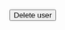 <!--populate with user info using JS-->
<div id="email"></div>
<div id="name"></div>
<div id="dob"></div>
<br>

<button onclick="deleteUsr()">Delete user</button>

<script>
      // prepare URL
  var url = "https://crimebusters.tk/api/person/findEmail";
  


  // set options for cross origin header request
    options = {
    method: 'GET', // *GET, POST, PUT, DELETE, etc.
    mode: 'cors', // no-cors, *cors, same-origin
    cache: 'default', // *default, no-cache, reload, force-cache, only-if-cached
    credentials: 'include', // include, *same-origin, omit
    headers: {
      'Content-Type': 'application/json',
    },
  };
  // fetch the API
  fetch(url, options)
    // response is a RESTful "promise" on any successful fetch
    .then(response => {
      // check for response errors and display
      if (response.status !== 200) {
        const errorMsg = 'Database response error: ' + response.status;
        console.log(errorMsg);
    /**********************************************************/
        //HTML error output
        const p = document.createElement("p");
        p.appendChild(document.createTextNode("Oops! There seems to be an error with the server. Sorry for the inconvenience, please try again at a later time.")); 
        document.getElementById("loginError").appendChild(p);
    /********************************************************/
        return;
      }



      response.json().then(data => {
        console.log(data);
        var email = data.email;
        var name = data.name;
        var dob = data.dob;
        //original dob JSON looks like this: 2023-02-12 00:00:00.0, rm 
        //00:00:00.0
        dob = dob.slice(0, -10)

        //print user info (HTML)
        var p = document.createElement("p");
        p.appendChild(document.createTextNode("Email: " + email)); 
        document.getElementById("email").appendChild(p);

        //need to redeclare var p, else will print string on same line
        p = document.createElement("p");
        p.appendChild(document.createTextNode("Name: " + name)); 
        document.getElementById("name").appendChild(p);
        
        //dob
        p = document.createElement("p");
        p.appendChild(document.createTextNode("Birthday: " + dob)); 
        document.getElementById("dob").appendChild(p);
         
        })
      }
      )


    function deleteUsr() {
        var baseurl = "https://crimebusters.tk"

        /*************************************************
         * THIS IS PROBABLY NOT NEEDED
        // Comment out next line for local testing
        var  baseurl = "http://localhost:8085"
        **************************************************/


        // Authenticate endpoint
        const login_url = baseurl + '/api/person/delete/35';

        // Set body to include login data
        /*
        const body = {
            email: document.getElementById("email").value,
            password: document.getElementById("password").value,
        };
        */
      
       
/*
        // Set Headers to support cross origin
        //IMPORTANT!!!!!!! TO SUCCESSFULLY POST, YOU NEED TO REMOVE
        // credentials:'include'
        const requestOptions = {
            method: 'DELETE',
            
            //mode: 'cors', // no-cors, *cors, same-origin
            cache: 'no-cache', // *default, no-cache, reload, force-cache, only-if-cached
            //credentials: 'include', // include, *same-origin, omit
            
            //body: JSON.stringify(body),

            headers: {
                "content-type": "application/json"
            },
            
        };
        */

   options = {
    method: 'GET', // *GET, POST, PUT, DELETE, etc.
    mode: 'cors', // no-cors, *cors, same-origin
    cache: 'default', // *default, no-cache, reload, force-cache, only-if-cached
    credentials: 'include', // include, *same-origin, omit
    headers: {
      'Content-Type': 'application/json',
    },
  };
        
        // Fetch JWT
            fetch(login_url, options)
            .then(response => {
                // trap error response from Web API
                if (!response.ok) {
                    const errorMsg = 'Login error: ' + response.status;
                    console.log(errorMsg);
;
                
                    return;
                }

                console.log("User successfully created");
                // Success!!!
                // Redirect to Database location
                //window.location.href = "https://lwu1822.github.io/crimebustersrevival/homepage";
                //window.location.href = "{{ site.baseurl }}/homepage";
            })

    }
</script>